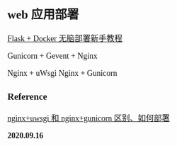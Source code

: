 <font size=4 face='楷体'>

## web 应用部署

[Flask + Docker 无脑部署新手教程](https://zhuanlan.zhihu.com/p/78432719?hmsr=toutiao.io)

Gunicorn + Gevent + Nginx

Nginx + uWsgi
Nginx + Gunicorn

### Reference

[nginx+uwsgi 和 nginx+gunicorn 区别、如何部署](https://www.jianshu.com/p/be2b587a900e)

**2020.09.16**
